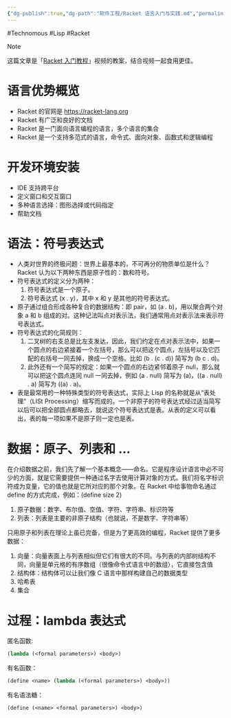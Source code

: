 ```yaml
---
{"dg-publish":true,"dg-path":"软件工程/Racket 语言入门与实践.md","permalink":"/软件工程/Racket 语言入门与实践/","created":"2024-02-05T10:50:34.000+08:00","updated":"2025-06-19T20:31:51.000+08:00"}
---
```


#Technomous #Lisp #Racket 

> [!NOTE]
> 这篇文章是「[Racket 入门教程](https://www.bilibili.com/video/BV1Gt421n7hQ/?spm_id_from=333.1387.0.0&vd_source=a6cca0388938ffd55231a400bd7589df)」视频的教案，结合视频一起食用更佳。

# 语言优势概览

- Racket 的官网是 https://racket-lang.org
- Racket 有广泛和良好的文档
- Racket 是一门面向语言编程的语言，多个语言的集合
- Racket 是一个支持多范式的语言，命令式、面向对象、函数式和逻辑编程

# 开发环境安装

- IDE 支持跨平台
- 定义窗口和交互窗口
- 多种语言选择：图形选择或代码指定
- 帮助文档

# 语法：符号表达式

- 人类对世界的终极问题：世界上最基本的，不可再分的物质单位是什么？Racket 认为以下两种东西是原子性的：数和符号。
- 符号表达式的定义分为两种：
	1. 符号表达式是一个原子。
	2. 符号表达式 (x . y)，其中 x 和 y 是其他的符号表达式。
- 原子通过组合形成各种复合的数据结构：即 pair，如 (a . b)，用以聚合两个对象 a 和 b 组成的对。这种记法叫点对表示法，我们通常用点对表示法来表示符号表达式。
- 符号表达式的化简规则：
	1. 二叉树的右支总是比左支发达，因此，我们约定在点对表示法中，如果一个圆点的右边紧接着一个左括号，那么可以把这个圆点，左括号以及它匹配的右括号一同去掉，换成一个空格。比如 (b . (c . d)) 简写为 (b c . d)。
	2. 此外还有一个简写的规定：如果一个圆点的右边紧邻着原子 null，那么就可以把这个圆点连同 null 一同去掉，例如 (a . null) 简写为 (a)，((a . null) . a) 简写为 ((a) . a)。
- 表是最常用的一种特殊类型的符号表达式，实际上 Lisp 的名称就是从“表处理”（LISt Processing）缩写而成的。一个非原子的符号表达式经过适当简写以后可以把全部圆点都略去，就说这个符号表达式是表。从表的定义可以看出，表的每一项如果不是原子则一定也是表。

# 数据：原子、列表和 ...

在介绍数据之前，我们先了解一个基本概念——命名。它是程序设计语言中必不可少的方面，就是它需要提供一种通过名字去使用计算对象的方式。我们将名字标识符成为变量，它的值也就是它所对应的那个对象。在 Racket 中给事物命名通过 define 的方式完成，例如：(define size 2)

1. 原子数据：数字、布尔值、空值、字符、字符串、标识符等
2. 列表：列表是主要的非原子结构（也就说，不是数字、字符串等）

只用原子和列表在理论上虽已完备，但是为了更高效的编程，Racket 提供了更多数据：

1. 向量：向量表面上与列表相似但它们有很大的不同。与列表的内部树结构不同，向量是单元格的有序数组（很像命令式语言中的数组），它直接包含值
2. 结构体：结构体可以让我们像 C 语言中那样构建自己的数据类型
3. 哈希表
4. 集合

# 过程：lambda 表达式

匿名函数:

``` lisp
(lambda (<formal parameters>) <body>)
```

有名函数：

``` lisp
(define <name> (lambda (<formal parameters>) <body>))
```

有名语法糖：

``` lisp
(define (<name> <formal parameters>) <body>)
```

